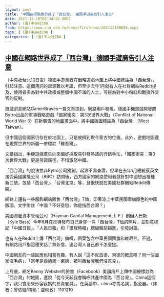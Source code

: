```yaml
---
layout: post
title: "中國在網路世界成了「西台灣」 德國手遊廣告引人注意"
date: 2021-12-10T02:34:02.000Z
author: (臺)中央社CNA
from: https://www.cna.com.tw/news/firstnews/202112100059.aspx
tags: [ (臺)中央社CNA ]
categories: [ (臺)中央社CNA ]
---
```

<!--1639103642000-->
[中國在網路世界成了「西台灣」 德國手遊廣告引人注意](https://www.cna.com.tw/news/firstnews/202112100059.aspx)
------

<div>
<div></div><div><p>（中央社台北10日電）德國手遊業者在戰略遊戲地圖上將中國標註為「西台灣」，引起注意。這個用詞的起源難以考證，但至少去年1月就有人在社群網站Reddit提及，使用者多為對中共政權或整個中國不滿的人士，可視為對中小粉紅和戰狼外交官的反制。</p><p>遊戲消息網站GamerBraves一篇文章提到，網路用戶發現，德國手機遊戲開發商Bytro出品的軍事戰略遊戲「國家衝突：第3次世界大戰」（Conflict of Nations: World War 3）在新廣告的地圖畫面中，將中國版圖標註為「西台灣」（West Taiwan）。</p><p>但中國這個國家仍存在於地圖上，只是被擠到現今蒙古的位置。此外，遊戲地圖還在現實世界的新疆一帶標註「維吾爾」。</p><p>文章指出，手機遊戲廣告向來偏好採取易引發熱議的行銷手法，「國家衝突：第3次世界大戰」更是另闢蹊徑，不惜激怒中國。</p><p>「西台灣」的說法並非Bytro公司獨創，起源不易查證，但早在去年1月總統蔡英文接受英國廣播公司（BBC）訪問後，西方國家的網路使用者就針對中國想出種種新口號，包括「西台灣」、「台灣北京」等，且很快就在美國社群網站Reddit傳開。</p><p>網路上還有一些服飾網站販售「西台灣」T恤，印著漆上中華民國國旗顏色的中國版圖，文字附註「中國？不好意思，你是指西台灣？」</p><p>美國海曼資本管理公司（Hayman Capital Management, L.P.）創辦人巴斯（Kyle Bass）今年6月在推特發布自己身穿一件「西台灣」T恤的照片，並刻意標記「中國日報」、「人民日報」和「環球時報」總編輯胡錫進，引發討論。</p><p>也有人在Reddit上傳「西台灣」旗幟，圖案包含中華民國國旗和維尼熊。不過，有網路用戶指這種笑話了無新意，連台灣人自己都不怎麼提。</p><p>中國網友的一些回應也相當有趣，有人說「這不就西德、東德的概念嗎？同一個國家沒毛病」、「當年是西德統一東德，被叫西台灣我們沒意見」。</p><p>上月底，網名Kenny Webster的臉書（Facebook）美國用戶上傳中國被標註為「西台灣」的地圖，還說「從今天起我會稱呼共產中國為『西台灣』。China這個字，我只會用來形容我媽的昂貴餐具」。在英語中，china亦為名詞，指瓷器。（譯者：曾依璇/核稿：盧映孜）1101210</p></div>
</div>
